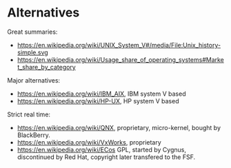 # Alternatives

Great summaries:

- <https://en.wikipedia.org/wiki/UNIX_System_V#/media/File:Unix_history-simple.svg>
- <https://en.wikipedia.org/wiki/Usage_share_of_operating_systems#Market_share_by_category>

Major alternatives:

- <https://en.wikipedia.org/wiki/IBM_AIX>, IBM system V based
- <https://en.wikipedia.org/wiki/HP-UX>, HP system V based

Strict real time:

- <https://en.wikipedia.org/wiki/QNX>, proprietary, micro-kernel, bought by BlackBerry.
- <https://en.wikipedia.org/wiki/VxWorks>, proprietary
- <https://en.wikipedia.org/wiki/ECos> GPL, started by Cygnus, discontinued by Red Hat, copyright later transfered to the FSF.
